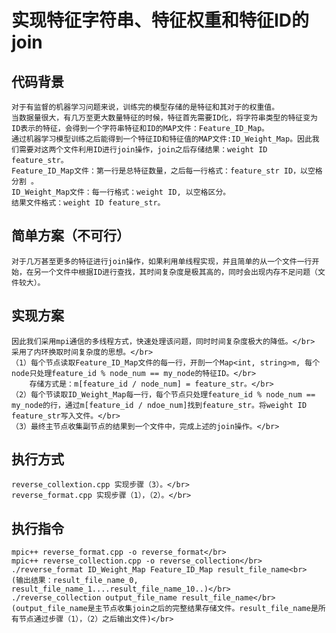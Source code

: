 实现特征字符串、特征权重和特征ID的join
====
代码背景
----
    对于有监督的机器学习问题来说，训练完的模型存储的是特征和其对于的权重值。
    当数据量很大，有几万至更大数量特征的时候，特征首先需要ID化，将字符串类型的特征变为ID表示的特征，会得到一个字符串特征和ID的MAP文件：Feature_ID_Map。
    通过机器学习模型训练之后能得到一个特征ID和特征值的MAP文件:ID_Weight_Map。因此我们需要对这两个文件利用ID进行join操作，join之后存储结果：weight ID feature_str。
    Feature_ID_Map文件：第一行是总特征数量，之后每一行格式：feature_str ID，以空格分割 。
    ID_Weight_Map文件：每一行格式：weight ID, 以空格区分。
    结果文件格式：weight ID feature_str。
简单方案（不可行）
----
    对于几万甚至更多的特征进行join操作，如果利用单线程实现，并且简单的从一个文件一行开始，在另一个文件中根据ID进行查找，其时间复杂度是极其高的，同时会出现内存不足问题（文件较大）。  
实现方案
----
    因此我们采用mpi通信的多线程方式，快速处理该问题，同时时间复杂度极大的降低。</br>
    采用了内环换取时间复杂度的思想。</br>
    （1）每个节点读取Feature_ID_Map文件的每一行，开剖一个Map<int, string>m, 每个node只处理feature_id % node_num == my_node的特征ID。</br>
        存储方式是：m[feature_id / node_num] = feature_str。</br>
    （2）每个节读取ID_Weight_Map每一行，每个节点只处理feature_id % node_num == my_node的行，通过m[feature_id / ndoe_num]找到feature_str。将weight ID feature_str写入文件。</br>
    （3）最终主节点收集副节点的结果到一个文件中，完成上述的join操作。</br>
执行方式
----
    reverse_collextion.cpp 实现步骤（3）。</br>
    reverse_format.cpp 实现步骤（1），（2）。</br>
执行指令
----
    mpic++ reverse_format.cpp -o reverse_format</br>
    mpic++ reverse_collection.cpp -o reverse_collection</br>
    ./reverse_format ID_Weight_Map Feature_ID_Map result_file_name<br>
    (输出结果：result_file_name_0, result_file_name_1....result_file_name_10..)</br>
    ./reverse_collection output_file_name result_file_name</br>
    (output_file_name是主节点收集join之后的完整结果存储文件。result_file_name是所有节点通过步骤（1），（2）之后输出文件)</br>

